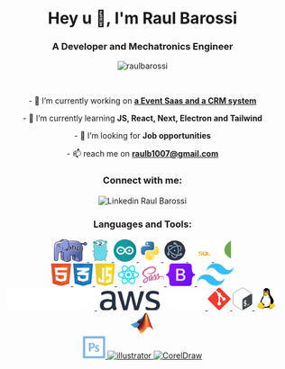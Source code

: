 <h1 align="center">Hey u 👋, I'm Raul Barossi</h1>
<h3 align="center">A Developer and Mechatronics Engineer</h3>

<p align="center"> 
  <img src="https://komarev.com/ghpvc/?username=raulbarossi&label=Views&color=000000&style=plastic" alt="raulbarossi" /> 
</p>
<br>

<p align="center"> 
- 🔭 I’m currently working on <strong><a href="https://github.com/nrtsoftware/Artani">a Event Saas and a CRM system</a></strong></p>
<p align="center">
- 🌱 I’m currently learning <strong>JS, React, Next, Electron and Tailwind</strong></p>
<p align="center">
- 🤝 I’m looking for <strong>Job opportunities</strong></p>
<p align="center">
- 📫 reach me on <strong><a href="mailto:raulb1007@gmail.com">raulb1007@gmail.com</a></strong></p>

<h3 align="center">Connect with me:</h3>
<p align="center" style="text-decoration:none">
  <a  href="https://linkedin.com/in/raulbarossi" style="text-decoration:none">
    <img align="center"  src="https://upload.wikimedia.org/wikipedia/commons/thumb/c/c9/Linkedin.svg/1200px-Linkedin.svg.png" alt="Linkedin Raul Barossi" height="40" width="auto"/>
  </a>
</p>

<h3 align="center">Languages and Tools:</h3>

<p align="center"> 
  <a href="https://www.php.net" target="_blank" rel="noreferrer"> 
    <img src="./src/PHP%20elefante.svg" alt="PHP" width="auto" height="40"/> 
  </a>
  <a href="https://golang.org" target="_blank" rel="noreferrer"> 
    <img src="./src/golang.svg" alt="GoLang" width="auto" height="40"/> 
  </a> 
  <a href="https://www.arduino.cc/" target="_blank" rel="noreferrer"> 
    <img src="./src/arduino.svg" alt="Arduino" width="auto" height="40"/> 
  </a>
  <a href="https://www.python.org" target="_blank" rel="noreferrer"> 
    <img src="./src/python.svg" alt="Python" width="auto" height="40"/> 
  </a> 
  <a href="https://www.electronjs.org/" target="_blank" rel="noreferrer"> 
    <img src="./src//Electron.svg" alt="ElectronJS" width="auto" height="40"/> 
  </a>
  <a href="https://www.mysql.com/" target="_blank" rel="noreferrer"> 
    <img src="./src/MySQL.svg" alt="MySql" width="auto" height="40"/> 
  </a>
  <a href="https://www.mongodb.com/" target="_blank" rel="noreferrer"> 
    <img src="./src/mongodb.svg" alt="MongoDB" width="30" height="40"/> 
  </a>
  
  <br>

  <a href="https://www.w3schools.com/html/" target="_blank" rel="noreferrer"> 
    <img src="./src/html.svg" alt="Html5" width="auto" height="40"/> 
  </a>
  <a href="https://www.w3schools.com/css/" target="_blank" rel="noreferrer"> 
    <img src="./src/css.svg" alt="Css3" width="auto" height="40"/> 
  </a>
  <a href="https://www.w3schools.com/js/" target="_blank" rel="noreferrer"> 
    <img src="./src/javascript.svg" alt="JavaScript" width="auto" height="40"/> 
  </a>
  <a href="https://react.dev/" target="_blank" rel="noreferrer"> 
    <img src="./src/react.svg" alt="React" width="auto" height="40"/> 
  </a> 
  <a href="https://sass-lang.com" target="_blank" rel="noreferrer"> 
    <img src="./src/sass.svg" alt="Sass" width="auto" height="40"/> 
  </a>
  <a href="https://getbootstrap.com" target="_blank" rel="noreferrer"> 
    <img src="./src/Bootstrap.svg" alt="Bootstrap" width="auto" height="40"/> 
  </a>
  <a href="https://tailwindcss.com/" target="_blank" rel="noreferrer"> 
    <img src="./src/Tailwind.svg" alt="Tailwind" width="auto" height="40"/> 
  </a>

  <br>
   
  <a href="https://www.docker.com/" target="_blank" rel="noreferrer"> 
    <img src="./src/Docker.svg" alt="docker" width="auto" height="40"/> 
  </a>
  <a href="https://aws.amazon.com" target="_blank" rel="noreferrer"> 
    <img src="./src/AWS.svg" alt="AWS" width="auto" height="35"/> 
  </a>
  <a href="https://git-scm.com/" target="_blank" rel="noreferrer"> 
    <img src="./src/Git.svg" alt="Git" width="auto" height="40"/> 
  </a> 
  <a href="https://www.gnu.org/software/bash/" target="_blank" rel="noreferrer"> 
    <img src="./src//Bash.svg" alt="bash" width="auto" height="40"/> 
  </a> 
  <a href="https://www.linux.org/" target="_blaok" rel="noreferrer"> 
    <img fill="white" src="./src/Linux.svg" alt="linux" width="auto" height="40"/> 
  </a>
  </a> 
  <a href="https://www.mathworks.com/" target="_blank" rel="noreferrer"> 
    <img src="https://raw.githubusercontent.com/Raulbarossi/RaulBarossi/3bb4708ad5e9efbec1d9a0d3047f8eb129aaf112/src/Matlab.svg" alt="matlab" width="auto" height="40"/> 
  </a>
  
  <br>

  <a href="https://www.photoshop.com/en" target="_blank" rel="noreferrer"> 
    <img src="https://raw.githubusercontent.com/devicons/devicon/master/icons/photoshop/photoshop-line.svg" alt="Photoshop" width="auto" height="40"/> 
  </a> 
  <a href="https://www.adobe.com/in/products/illustrator.html" target="_blank" rel="noreferrer"> 
    <img src="https://www.vectorlogo.zone/logos/adobe_illustrator/adobe_illustrator-icon.svg" alt="illustrator" width="auto" height="40"/> 
  </a>
  <a href="https://www.coreldraw.com/" target="_blank" rel="noreferrer"> 
    <img src="https://seeklogo.com/images/C/coreldraw-2019-logo-0B7C036A0A-seeklogo.com.png" alt="CorelDraw" width="auto" height="40"/> 
  </a>
</p>

